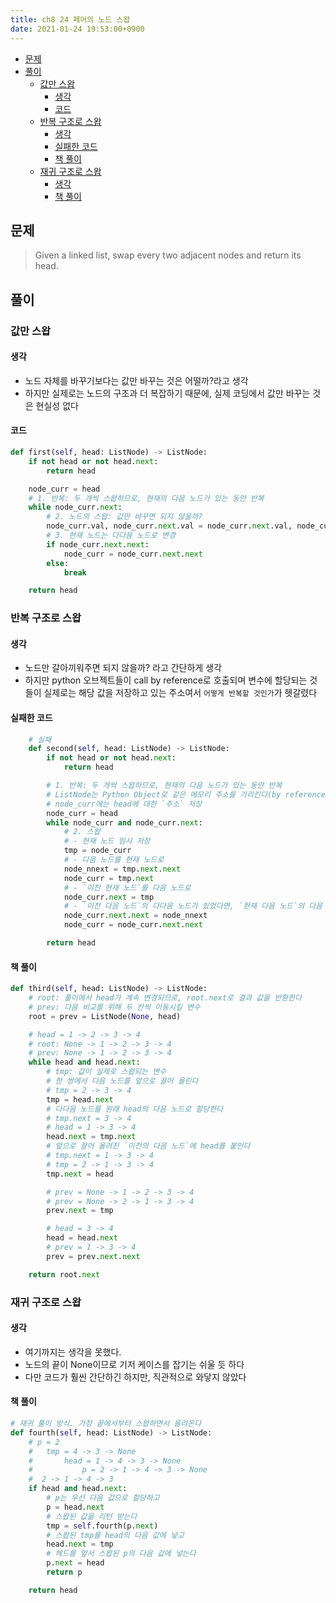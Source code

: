 ```yaml
---
title: ch8 24 페어의 노드 스왑
date: 2021-01-24 19:53:00+0900
---
```


- [문제](#문제)
- [풀이](#풀이)
  - [값만 스왑](#값만-스왑)
    - [생각](#생각)
    - [코드](#코드)
  - [반복 구조로 스왑](#반복-구조로-스왑)
    - [생각](#생각-1)
    - [실패한 코드](#실패한-코드)
    - [책 풀이](#책-풀이)
  - [재귀 구조로 스왑](#재귀-구조로-스왑)
    - [생각](#생각-2)
    - [책 풀이](#책-풀이-1)

## 문제

> Given a linked list, swap every two adjacent nodes and return its head.

## 풀이

### 값만 스왑

#### 생각

- 노드 자체를 바꾸기보다는 값만 바꾸는 것은 어떨까?라고 생각
- 하지만 실제로는 노드의 구조과 더 복잡하기 때문에, 실제 코딩에서 값만 바꾸는 것은 현실성 없다

#### 코드

```python
def first(self, head: ListNode) -> ListNode:
    if not head or not head.next:
        return head

    node_curr = head
    # 1. 반복: 두 개씩 스왑하므로, 현재의 다음 노드가 있는 동안 반복
    while node_curr.next:
        # 2. 노드의 스왑: 값만 바꾸면 되지 않을까?
        node_curr.val, node_curr.next.val = node_curr.next.val, node_curr.val
        # 3. 현재 노드는 다다음 노드로 변경
        if node_curr.next.next:
            node_curr = node_curr.next.next
        else:
            break

    return head
```

### 반복 구조로 스왑

#### 생각

- 노드만 갈아끼워주면 되지 않을까? 라고 간단하게 생각
- 하지만 python 오브젝트들이 call by reference로 호출되며 변수에 할당되는 것들이 실제로는 해당 값을 저장하고 있는 주소여서 `어떻게 반복할 것인가`가 헷갈렸다

#### 실패한 코드

```python
    # 실패
    def second(self, head: ListNode) -> ListNode:
        if not head or not head.next:
            return head

        # 1. 반복: 두 개씩 스왑하므로, 현재의 다음 노드가 있는 동안 반복
        # ListNode는 Python Object로 같은 메모리 주소를 가리킨다(by reference)
        # node_curr에는 head에 대한 `주소` 저장
        node_curr = head
        while node_curr and node_curr.next:
            # 2. 스왑
            # - 현재 노드 임시 저장
            tmp = node_curr
            # - 다음 노드를 현재 노드로
            node_nnext = tmp.next.next
            node_curr = tmp.next
            # - `이전 현재 노드`를 다음 노드로
            node_curr.next = tmp
            # - `이전 다음 노드`의 다다음 노드가 있었다면, `현재 다음 노드`의 다음 노드로 치환
            node_curr.next.next = node_nnext
            node_curr = node_curr.next.next

        return head
```

#### 책 풀이

```python
def third(self, head: ListNode) -> ListNode:
    # root: 풀이에서 head가 계속 변경되므로, root.next로 결과 값을 반환한다
    # prev: 다음 비교를 위해 두 칸씩 이동시킬 변수
    root = prev = ListNode(None, head)

    # head = 1 -> 2 -> 3 -> 4
    # root: None -> 1 -> 2 -> 3 -> 4
    # prev: None -> 1 -> 2 -> 3 -> 4
    while head and head.next:
        # tmp: 값이 실제로 스왑되는 변수
        # 한 쌍에서 다음 노드를 앞으로 끌어 올린다
        # tmp = 2 -> 3 -> 4
        tmp = head.next
        # 다다음 노드를 원래 head의 다음 노드로 할당한다
        # tmp.next = 3 -> 4
        # head = 1 -> 3 -> 4
        head.next = tmp.next
        # 앞으로 끌어 올려진 `이전의 다음 노드`에 head를 붙인다
        # tmp.next = 1 -> 3 -> 4
        # tmp = 2 -> 1 -> 3 -> 4
        tmp.next = head

        # prev = None -> 1 -> 2 -> 3 -> 4
        # prev = None -> 2 -> 1 -> 3 -> 4
        prev.next = tmp

        # head = 3 -> 4
        head = head.next
        # prev = 1 -> 3 -> 4
        prev = prev.next.next

    return root.next
```

### 재귀 구조로 스왑

#### 생각

- 여기까지는 생각을 못했다.
- 노드의 끝이 None이므로 기저 케이스를 잡기는 쉬울 듯 하다
- 다만 코드가 훨씬 간단하긴 하지만, 직관적으로 와닿지 않았다

#### 책 풀이

```python
# 재귀 풀이 방식. 가장 끝에서부터 스왑하면서 올라온다
def fourth(self, head: ListNode) -> ListNode:
    # p = 2
    #   tmp = 4 -> 3 -> None
    #       head = 1 -> 4 -> 3 -> None
    #           p = 2 -> 1 -> 4 -> 3 -> None
    #  2 -> 1 -> 4 -> 3
    if head and head.next:
        # p는 우선 다음 값으로 할당하고
        p = head.next
        # 스왑된 값을 리턴 받는다
        tmp = self.fourth(p.next)
        # 스왑된 tmp를 head의 다음 값에 넣고
        head.next = tmp
        # 헤드를 앞서 스왑된 p의 다음 값에 넣는다
        p.next = head
        return p

    return head
```
